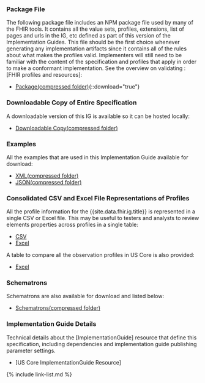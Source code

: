 ### Package File

The following package file includes an NPM package file used by many of the FHIR tools.  It contains all the value sets, profiles, extensions, list of pages and urls in the IG, etc defined as part of this version of the Implementation Guides. This file should be the first choice whenever generating any implementation artifacts since it contains all of the rules about what makes the profiles valid. Implementers will still need to be familiar with the content of the specification and profiles that apply in order to make a conformant implementation. See the overview on validating :[FHIR profiles and resources]:

- [Package(compressed folder)](package.tgz){::download="true"}

### Downloadable Copy of Entire Specification

A downloadable version of this IG is available so it can be hosted locally:

- [Downloadable Copy(compressed folder)](full-ig.zip)

### Examples

All the examples that are used in this Implementation Guide available for download:

- [XML(compressed folder)](examples.xml.zip)
- [JSON(compressed folder)](examples.json.zip)

### Consolidated CSV and Excel File Representations of Profiles

All the profile information for the {{site.data.fhir.ig.title}} is represented in a single CSV or Excel file.  This may be useful to testers and analysts to review elements properties across profiles in a single table:

- [CSV](all_profiles.csv)
- [Excel](all_profiles.xlsx)

A table to compare all the observation profiles in US Core is also provided:

- [Excel](observations-summary.xlsx)

### Schematrons

Schematrons are also available for download and listed below:

- [Schematrons(compressed folder)](schematrons.zip)

### Implementation Guide Details

Technical details about the [ImplementationGuide] resource that define this specification, including dependencies and implementation guide publishing parameter settings.

- [US Core ImplementationGuide Resource]

{% include link-list.md %}